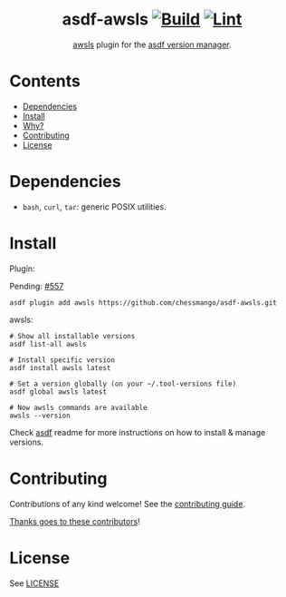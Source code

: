 <div align="center">

# asdf-awsls [![Build](https://github.com/chessmango/asdf-awsls/actions/workflows/build.yml/badge.svg)](https://github.com/chessmango/asdf-awsls/actions/workflows/build.yml) [![Lint](https://github.com/chessmango/asdf-awsls/actions/workflows/lint.yml/badge.svg)](https://github.com/chessmango/asdf-awsls/actions/workflows/lint.yml)


[awsls](https://github.com/jckuester/awsls) plugin for the [asdf version manager](https://asdf-vm.com).

</div>

# Contents

- [Dependencies](#dependencies)
- [Install](#install)
- [Why?](#why)
- [Contributing](#contributing)
- [License](#license)

# Dependencies

- `bash`, `curl`, `tar`: generic POSIX utilities.

# Install

Plugin:

Pending: [#557](https://github.com/asdf-vm/asdf-plugins/pull/557)
```shell
asdf plugin add awsls https://github.com/chessmango/asdf-awsls.git
```

awsls:

```shell
# Show all installable versions
asdf list-all awsls

# Install specific version
asdf install awsls latest

# Set a version globally (on your ~/.tool-versions file)
asdf global awsls latest

# Now awsls commands are available
awsls --version
```

Check [asdf](https://github.com/asdf-vm/asdf) readme for more instructions on how to
install & manage versions.

# Contributing

Contributions of any kind welcome! See the [contributing guide](contributing.md).

[Thanks goes to these contributors](https://github.com/chessmango/asdf-awsls/graphs/contributors)!

# License

See [LICENSE](LICENSE)
